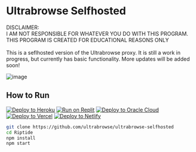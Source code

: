 # Ultrabrowse Selfhosted
DISCLAIMER:
<br>
I AM NOT RESPONSIBLE FOR WHATEVER YOU DO WITH THIS PROGRAM. THIS PROGRAM IS CREATED FOR EDUCATIONAL REASONS ONLY
<br>
<br>
This is a seflhosted version of the Ultrabrowse proxy. It is still a work in progress, but currently has basic functionality. More updates will be added soon!

![image](https://github.com/CaenJones/Ultrabrowse-Selfhosted/assets/131218155/3276326b-ff32-419b-9ed0-77445dabb0dd)

## How to Run

[![Deploy to Heroku](https://binbashbanana.github.io/deploy-buttons/buttons/remade/heroku.svg)](https://heroku.com/deploy/?template=https://github.com/ultrabrowse/ultrabrowse-selfhosted)
[![Run on Replit](https://binbashbanana.github.io/deploy-buttons/buttons/remade/replit.svg)](https://replit.com/github/ultrabrowse/ultrabrowse-selfhosted)
[![Deploy to Oracle Cloud](https://binbashbanana.github.io/deploy-buttons/buttons/remade/oraclecloud.svg)](https://cloud.oracle.com/resourcemanager/stacks/create?zipUrl=https://github.com/ultrabrowse/ultrabrowse-selfhosted/archive/refs/heads/main.zip)
[![Deploy to Vercel](https://binbashbanana.github.io/deploy-buttons/buttons/remade/vercel.svg)](https://vercel.com/new/clone?repository-url=https://github.com/ultrabrowse/ultrabrowse-selfhosted)
[![Deploy to Netlify](https://binbashbanana.github.io/deploy-buttons/buttons/remade/netlify.svg)](https://app.netlify.com/start/deploy?repository=https://github.com/ultrabrowse/ultrabrowse-selfhosted)

```sh
git clone https://github.com/ultrabrowse/ultrabrowse-selfhosted
cd Riptide
npm install
npm start
```
